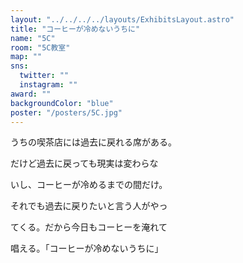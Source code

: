 ```yaml
---
layout: "../../../../layouts/ExhibitsLayout.astro"
title: "コーヒーが冷めないうちに"
name: "5C"
room: "5C教室"
map: ""
sns:
  twitter: ""
  instagram: ""
award: ""
backgroundColor: "blue"
poster: "/posters/5C.jpg"
---
```


うちの喫茶店には過去に戻れる席がある。

だけど過去に戻っても現実は変わらな

いし、コーヒーが冷めるまでの間だけ。

それでも過去に戻りたいと言う人がやっ

てくる。だから今日もコーヒーを淹れて

唱える。「コーヒーが冷めないうちに」
